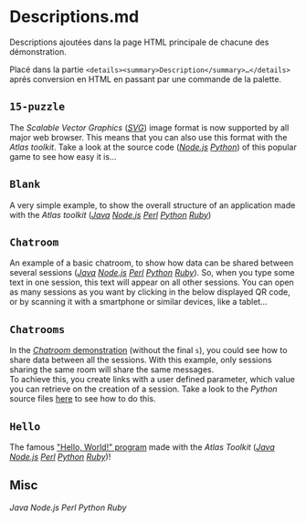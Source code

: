 # Descriptions.md

Descriptions ajoutées dans la page HTML principale de chacune des démonstration.

Placé dans la partie `<details><summary>Description</summary>…</details>` aprés conversion en HTML en passant par une commande de la palette.

## `15-puzzle`

The *Scalable Vector Graphics* ([*SVG*](https://en.wikipedia.org/wiki/Scalable_Vector_Graphics)) image format is now supported by all major web browser. This means that you can also use this format with the *Atlas* *toolkit*. Take a look at the source code ([*Node.js*](https://repl.it/@AtlasTK/atlas-node#examples/15-puzzle/main.js) [*Python*](https://repl.it/@AtlasTK/atlas-python#examples/15-puzzle/main.py)) of this popular game to see how easy it is…

## `Blank`

A very simple example, to show the overall structure of an application made with the *Atlas* *toolkit* ([*Java*](https://repl.it/@AtlasTK/atlas-java#examples/Blank/main.java) [*Node.js*](https://repl.it/@AtlasTK/atlas-node#examples/Blank/main.js) [*Perl*](https://repl.it/@AtlasTK/atlas-perl#examples/Blank/main.pl) [*Python*](https://repl.it/@AtlasTK/atlas-python#examples/Blank/main.py) [*Ruby*](https://repl.it/@AtlasTK/atlas-ruby#examples/Blank/main.rb))

## `Chatroom`

An example of a basic chatroom, to show how data can be shared between several sessions ([*Java*](https://repl.it/@AtlasTK/atlas-java#examples/Chatroom/main.java) [*Node.js*](https://repl.it/@AtlasTK/atlas-node#examples/Chatroom/main.js) [*Perl*](https://repl.it/@AtlasTK/atlas-perl#examples/Chatroom/main.pl) [*Python*](https://repl.it/@AtlasTK/atlas-python#examples/Chatroom/main.py) [*Ruby*](https://repl.it/@AtlasTK/atlas-ruby#examples/Chatroom/main.rb)). So, when you type some text in one session, this text will appear on all other sessions. You can open as many sessions as you want by clicking in the below displayed QR code, or by scanning it with a smartphone or similar devices, like a tablet…

## `Chatrooms`

In the [*Chatroom* demonstration](https://repl.it/@AtlasTK/atlas-python#examples/Chatroom/main.py) (without the final `s`), you could see how to share data between all the sessions. With this example, only sessions sharing the same room will share the same messages.  
To achieve this, you create links with a user defined parameter, which value you can retrieve on the creation of a session. Take a look to the *Python* source files [here](https://repl.it/@AtlasTK/atlas-python#examples/Chatrooms/main.py) to see how to do this.

## `Hello`

The famous ["Hello, World!" program](https://en.wikipedia.org/wiki/%22Hello,_World!%22_program) made with the *Atlas* *Toolkit* ([*Java*](https://repl.it/@AtlasTK/atlas-java#examples/Hello/Hello.java) [*Node.js*](https://repl.it/@AtlasTK/atlas-node#examples/Hello/Hello.js) [*Perl*](https://repl.it/@AtlasTK/atlas-perl#examples/Hello/Hello.pl) [*Python*](https://repl.it/@AtlasTK/atlas-python#examples/Hello/Hello.py) [*Ruby*](https://repl.it/@AtlasTK/atlas-ruby#examples/Hello/Hello.rb))!

## Misc

*Java* *Node.js* *Perl* *Python* *Ruby*
